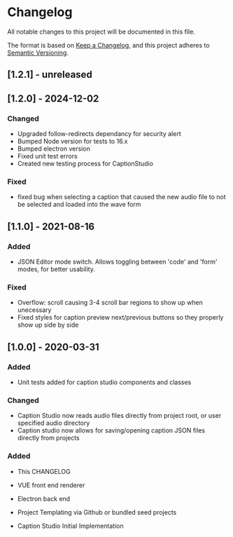 # Changelog

All notable changes to this project will be documented in this file.

The format is based on [Keep a Changelog](https://keepachangelog.com/en/1.0.0/),
and this project adheres to [Semantic Versioning](https://semver.org/spec/v2.0.0.html).

## [1.2.1] - unreleased

## [1.2.0] - 2024-12-02

### Changed

- Upgraded follow-redirects dependancy for security alert
- Bumped Node version for tests to 16.x
- Bumped electron version
- Fixed unit test errors
- Created new testing process for CaptionStudio

### Fixed

- fixed bug when selecting a caption that caused the new audio file to not be selected and loaded into the wave form

## [1.1.0] - 2021-08-16

### Added

- JSON Editor mode switch. Allows toggling between 'code' and 'form' modes, for better usability.

### Fixed

- Overflow: scroll causing 3-4 scroll bar regions to show up when unecessary
- Fixed styles for caption preview next/previous buttons so they properly show up side by side

## [1.0.0] - 2020-03-31

### Added

- Unit tests added for caption studio components and classes

### Changed

- Caption Studio now reads audio files directly from project root, or user specified audio directory
- Caption studio now allows for saving/opening caption JSON files directly from projects

### Added

- This CHANGELOG

- VUE front end renderer
- Electron back end
- Project Templating via Github or bundled seed projects
- Caption Studio Initial Implementation

